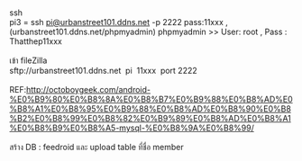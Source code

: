 <br>ssh<br>
pi3 = ssh pi@urbanstreet101.ddns.net -p 2222   pass:11xxx , (urbanstreet101.ddns.net/phpmyadmin) phpmyadmin >> User: root , Pass : Thatthep11xxx<br>
<br>เข้า fileZilla<br>
sftp://urbanstreet101.ddns.net  pi  11xxx  port 2222
<br><br>REF:http://octoboygeek.com/android-%E0%B9%80%E0%B8%8A%E0%B8%B7%E0%B9%88%E0%B8%AD%E0%B8%A1%E0%B8%95%E0%B9%88%E0%B8%AD%E0%B8%90%E0%B8%B2%E0%B8%99%E0%B8%82%E0%B9%89%E0%B8%AD%E0%B8%A1%E0%B8%B9%E0%B8%A5-mysql-%E0%B8%9A%E0%B8%99/ <br><br>
สร้าง DB : feedroid และ upload table ที่ชื่อ member <br>

